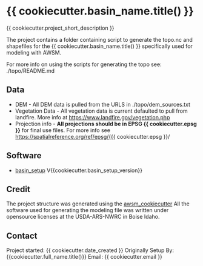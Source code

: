 # {{ cookiecutter.basin_name.title() }}

{{ cookiecutter.project_short_description }}

The project contains a folder containing script to generate the topo.nc and
shapefiles for the {{ cookiecutter.basin_name.title() }} specifically used for
modeling with AWSM.

For more info on using the scripts for generating the topo see:
./topo/README.md

## Data
 * DEM - All DEM data is pulled from the URLS in ./topo/dem_sources.txt
 * Vegetation Data - All vegetation data is current defaulted to pull from landfire. More info at https://www.landfire.gov/vegetation.php
 * Projection info - **All projections should be in EPSG {{ cookiecutter.epsg }}** for final use files. For more info see https://spatialreference.org/ref/epsg/{{{ cookiecutter.epsg }}/

## Software
* [basin_setup](https://github.com/USDA-ARS-NWRC/basin_setup/tree/v{{cookiecutter.basin_setup_version}}) V{{cookiecutter.basin_setup_version}}

## Credit
The project structure was generated using the [awsm_cookiecutter](https://github.com/USDA-ARS-NWRC/awsm_cookiecutter)
All the software used for generating the modeling file was written under
opensource licenses at the USDA-ARS-NWRC in Boise Idaho.

## Contact
Project started: {{ cookiecutter.date_created }}
Originally Setup By: {{cookiecutter.full_name.title()}}
Email: {{ cookiecutter.email }}
